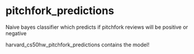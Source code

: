 # pitchfork_predictions
Naive bayes classifier which predicts if pitchfork reviews will be positive or negative

harvard_cs50hw_pitchfork_predictions contains the model!
